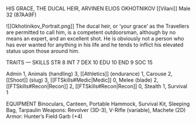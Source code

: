 HIS GRACE, THE DUCAL HEIR, ARVINEN ELIOS OKHOTNIKOV
[[Vilani]] Male 32 (87AA9F)

![[Okhotinikov_Portrait.png]]
The ducal heir, or ‘your grace’ as the Travellers are permitted to call him, is a competent outdoorsman, although by no means an expert, and an excellent shot. 
He is obviously not a person who has ever wanted for anything in his life and he tends to inflict his elevated status upon those around him.

TRAITS — SKILLS
STR 8 INT 7
DEX 10 EDU 10
END 9 SOC 15

Admin 1, Animals (handling) 3, [[Athletics]] (endurance) 1, Carouse 2, [[Shoot]] (slug) 3, [[FTSkills#Medic|Medic]] 0, Melee (blade) 2, [[FTSkills#Recon|Recon]] 2, [[FTSkills#Recon|Recon]] 0, Stealth 1, Survival 1

EQUIPMENT
Binoculars, Canteen, Portable Hammock, Survival Kit, Sleeping Bag, Tarpaulin Weapons: Revolver (3D-3), V-Rifle (variable), Machete (2D) 
Armor: Hunter’s Field Garb (+4)
